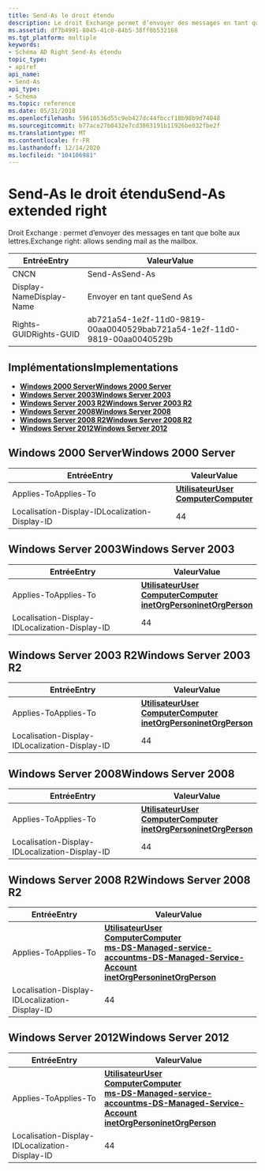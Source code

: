 ```yaml
---
title: Send-As le droit étendu
description: Le droit Exchange permet d’envoyer des messages en tant que boîte aux lettres.
ms.assetid: df7b4991-8045-41c0-84b5-38ff0b532168
ms.tgt_platform: multiple
keywords:
- Schéma AD Right Send-As étendu
topic_type:
- apiref
api_name:
- Send-As
api_type:
- Schema
ms.topic: reference
ms.date: 05/31/2018
ms.openlocfilehash: 59610536d55c9eb427dc44fbccf18b98b9d74048
ms.sourcegitcommit: b77ace27b0432e7cd3863191b11926be032fbe2f
ms.translationtype: MT
ms.contentlocale: fr-FR
ms.lasthandoff: 12/14/2020
ms.locfileid: "104106981"
---
```

# <a name="send-as-extended-right"></a><span data-ttu-id="99e33-104">Send-As le droit étendu</span><span class="sxs-lookup"><span data-stu-id="99e33-104">Send-As extended right</span></span>

<span data-ttu-id="99e33-105">Droit Exchange : permet d’envoyer des messages en tant que boîte aux lettres.</span><span class="sxs-lookup"><span data-stu-id="99e33-105">Exchange right: allows sending mail as the mailbox.</span></span>



| <span data-ttu-id="99e33-106">Entrée</span><span class="sxs-lookup"><span data-stu-id="99e33-106">Entry</span></span> | <span data-ttu-id="99e33-107">Valeur</span><span class="sxs-lookup"><span data-stu-id="99e33-107">Value</span></span> |
|--------------|--------------------------------------|
| <span data-ttu-id="99e33-108">CN</span><span class="sxs-lookup"><span data-stu-id="99e33-108">CN</span></span>           | <span data-ttu-id="99e33-109">Send-As</span><span class="sxs-lookup"><span data-stu-id="99e33-109">Send-As</span></span>                              |
| <span data-ttu-id="99e33-110">Display-Name</span><span class="sxs-lookup"><span data-stu-id="99e33-110">Display-Name</span></span> | <span data-ttu-id="99e33-111">Envoyer en tant que</span><span class="sxs-lookup"><span data-stu-id="99e33-111">Send As</span></span>                              |
| <span data-ttu-id="99e33-112">Rights-GUID</span><span class="sxs-lookup"><span data-stu-id="99e33-112">Rights-GUID</span></span>  | <span data-ttu-id="99e33-113">ab721a54-1e2f-11d0-9819-00aa0040529b</span><span class="sxs-lookup"><span data-stu-id="99e33-113">ab721a54-1e2f-11d0-9819-00aa0040529b</span></span> |



## <a name="implementations"></a><span data-ttu-id="99e33-114">Implémentations</span><span class="sxs-lookup"><span data-stu-id="99e33-114">Implementations</span></span>

-   [<span data-ttu-id="99e33-115">**Windows 2000 Server**</span><span class="sxs-lookup"><span data-stu-id="99e33-115">**Windows 2000 Server**</span></span>](#windows-2000-server)
-   [<span data-ttu-id="99e33-116">**Windows Server 2003**</span><span class="sxs-lookup"><span data-stu-id="99e33-116">**Windows Server 2003**</span></span>](#windows-server-2003)
-   [<span data-ttu-id="99e33-117">**Windows Server 2003 R2**</span><span class="sxs-lookup"><span data-stu-id="99e33-117">**Windows Server 2003 R2**</span></span>](#windows-server-2003-r2)
-   [<span data-ttu-id="99e33-118">**Windows Server 2008**</span><span class="sxs-lookup"><span data-stu-id="99e33-118">**Windows Server 2008**</span></span>](#windows-server-2008)
-   [<span data-ttu-id="99e33-119">**Windows Server 2008 R2**</span><span class="sxs-lookup"><span data-stu-id="99e33-119">**Windows Server 2008 R2**</span></span>](#windows-server-2008-r2)
-   [<span data-ttu-id="99e33-120">**Windows Server 2012**</span><span class="sxs-lookup"><span data-stu-id="99e33-120">**Windows Server 2012**</span></span>](#windows-server-2012)

## <a name="windows-2000-server"></a><span data-ttu-id="99e33-121">Windows 2000 Server</span><span class="sxs-lookup"><span data-stu-id="99e33-121">Windows 2000 Server</span></span>



| <span data-ttu-id="99e33-122">Entrée</span><span class="sxs-lookup"><span data-stu-id="99e33-122">Entry</span></span> | <span data-ttu-id="99e33-123">Valeur</span><span class="sxs-lookup"><span data-stu-id="99e33-123">Value</span></span> |
|-------------------------|-----------------------------------------------------------------------------|
| <span data-ttu-id="99e33-124">Applies-To</span><span class="sxs-lookup"><span data-stu-id="99e33-124">Applies-To</span></span>              | [<span data-ttu-id="99e33-125">**Utilisateur**</span><span class="sxs-lookup"><span data-stu-id="99e33-125">**User**</span></span>](c-user.md)<br/> [<span data-ttu-id="99e33-126">**Computer**</span><span class="sxs-lookup"><span data-stu-id="99e33-126">**Computer**</span></span>](c-computer.md)<br/> |
| <span data-ttu-id="99e33-127">Localisation-Display-ID</span><span class="sxs-lookup"><span data-stu-id="99e33-127">Localization-Display-ID</span></span> | <span data-ttu-id="99e33-128">4</span><span class="sxs-lookup"><span data-stu-id="99e33-128">4</span></span>                                                                           |



## <a name="windows-server-2003"></a><span data-ttu-id="99e33-129">Windows Server 2003</span><span class="sxs-lookup"><span data-stu-id="99e33-129">Windows Server 2003</span></span>



| <span data-ttu-id="99e33-130">Entrée</span><span class="sxs-lookup"><span data-stu-id="99e33-130">Entry</span></span> | <span data-ttu-id="99e33-131">Valeur</span><span class="sxs-lookup"><span data-stu-id="99e33-131">Value</span></span> |
|-------------------------|---------------------------------------------------------------------------------------------------------------------------------|
| <span data-ttu-id="99e33-132">Applies-To</span><span class="sxs-lookup"><span data-stu-id="99e33-132">Applies-To</span></span>              | [<span data-ttu-id="99e33-133">**Utilisateur**</span><span class="sxs-lookup"><span data-stu-id="99e33-133">**User**</span></span>](c-user.md)<br/> [<span data-ttu-id="99e33-134">**Computer**</span><span class="sxs-lookup"><span data-stu-id="99e33-134">**Computer**</span></span>](c-computer.md)<br/> [<span data-ttu-id="99e33-135">**inetOrgPerson**</span><span class="sxs-lookup"><span data-stu-id="99e33-135">**inetOrgPerson**</span></span>](c-inetorgperson.md)<br/> |
| <span data-ttu-id="99e33-136">Localisation-Display-ID</span><span class="sxs-lookup"><span data-stu-id="99e33-136">Localization-Display-ID</span></span> | <span data-ttu-id="99e33-137">4</span><span class="sxs-lookup"><span data-stu-id="99e33-137">4</span></span>                                                                                                                               |



## <a name="windows-server-2003-r2"></a><span data-ttu-id="99e33-138">Windows Server 2003 R2</span><span class="sxs-lookup"><span data-stu-id="99e33-138">Windows Server 2003 R2</span></span>



| <span data-ttu-id="99e33-139">Entrée</span><span class="sxs-lookup"><span data-stu-id="99e33-139">Entry</span></span> | <span data-ttu-id="99e33-140">Valeur</span><span class="sxs-lookup"><span data-stu-id="99e33-140">Value</span></span> |
|-------------------------|---------------------------------------------------------------------------------------------------------------------------------|
| <span data-ttu-id="99e33-141">Applies-To</span><span class="sxs-lookup"><span data-stu-id="99e33-141">Applies-To</span></span>              | [<span data-ttu-id="99e33-142">**Utilisateur**</span><span class="sxs-lookup"><span data-stu-id="99e33-142">**User**</span></span>](c-user.md)<br/> [<span data-ttu-id="99e33-143">**Computer**</span><span class="sxs-lookup"><span data-stu-id="99e33-143">**Computer**</span></span>](c-computer.md)<br/> [<span data-ttu-id="99e33-144">**inetOrgPerson**</span><span class="sxs-lookup"><span data-stu-id="99e33-144">**inetOrgPerson**</span></span>](c-inetorgperson.md)<br/> |
| <span data-ttu-id="99e33-145">Localisation-Display-ID</span><span class="sxs-lookup"><span data-stu-id="99e33-145">Localization-Display-ID</span></span> | <span data-ttu-id="99e33-146">4</span><span class="sxs-lookup"><span data-stu-id="99e33-146">4</span></span>                                                                                                                               |



## <a name="windows-server-2008"></a><span data-ttu-id="99e33-147">Windows Server 2008</span><span class="sxs-lookup"><span data-stu-id="99e33-147">Windows Server 2008</span></span>



| <span data-ttu-id="99e33-148">Entrée</span><span class="sxs-lookup"><span data-stu-id="99e33-148">Entry</span></span> | <span data-ttu-id="99e33-149">Valeur</span><span class="sxs-lookup"><span data-stu-id="99e33-149">Value</span></span> |
|-------------------------|---------------------------------------------------------------------------------------------------------------------------------|
| <span data-ttu-id="99e33-150">Applies-To</span><span class="sxs-lookup"><span data-stu-id="99e33-150">Applies-To</span></span>              | [<span data-ttu-id="99e33-151">**Utilisateur**</span><span class="sxs-lookup"><span data-stu-id="99e33-151">**User**</span></span>](c-user.md)<br/> [<span data-ttu-id="99e33-152">**Computer**</span><span class="sxs-lookup"><span data-stu-id="99e33-152">**Computer**</span></span>](c-computer.md)<br/> [<span data-ttu-id="99e33-153">**inetOrgPerson**</span><span class="sxs-lookup"><span data-stu-id="99e33-153">**inetOrgPerson**</span></span>](c-inetorgperson.md)<br/> |
| <span data-ttu-id="99e33-154">Localisation-Display-ID</span><span class="sxs-lookup"><span data-stu-id="99e33-154">Localization-Display-ID</span></span> | <span data-ttu-id="99e33-155">4</span><span class="sxs-lookup"><span data-stu-id="99e33-155">4</span></span>                                                                                                                               |



## <a name="windows-server-2008-r2"></a><span data-ttu-id="99e33-156">Windows Server 2008 R2</span><span class="sxs-lookup"><span data-stu-id="99e33-156">Windows Server 2008 R2</span></span>



| <span data-ttu-id="99e33-157">Entrée</span><span class="sxs-lookup"><span data-stu-id="99e33-157">Entry</span></span> | <span data-ttu-id="99e33-158">Valeur</span><span class="sxs-lookup"><span data-stu-id="99e33-158">Value</span></span> |
|-------------------------|------------------------------------------------------------------------------------------------------------------------------------------------------------------------------------------------------------------|
| <span data-ttu-id="99e33-159">Applies-To</span><span class="sxs-lookup"><span data-stu-id="99e33-159">Applies-To</span></span>              | [<span data-ttu-id="99e33-160">**Utilisateur**</span><span class="sxs-lookup"><span data-stu-id="99e33-160">**User**</span></span>](c-user.md)<br/> [<span data-ttu-id="99e33-161">**Computer**</span><span class="sxs-lookup"><span data-stu-id="99e33-161">**Computer**</span></span>](c-computer.md)<br/> [<span data-ttu-id="99e33-162">**ms-DS-Managed-service-account**</span><span class="sxs-lookup"><span data-stu-id="99e33-162">**ms-DS-Managed-Service-Account**</span></span>](c-msds-managedserviceaccount.md)<br/> [<span data-ttu-id="99e33-163">**inetOrgPerson**</span><span class="sxs-lookup"><span data-stu-id="99e33-163">**inetOrgPerson**</span></span>](c-inetorgperson.md)<br/> |
| <span data-ttu-id="99e33-164">Localisation-Display-ID</span><span class="sxs-lookup"><span data-stu-id="99e33-164">Localization-Display-ID</span></span> | <span data-ttu-id="99e33-165">4</span><span class="sxs-lookup"><span data-stu-id="99e33-165">4</span></span>                                                                                                                                                                                                                |



## <a name="windows-server-2012"></a><span data-ttu-id="99e33-166">Windows Server 2012</span><span class="sxs-lookup"><span data-stu-id="99e33-166">Windows Server 2012</span></span>



| <span data-ttu-id="99e33-167">Entrée</span><span class="sxs-lookup"><span data-stu-id="99e33-167">Entry</span></span> | <span data-ttu-id="99e33-168">Valeur</span><span class="sxs-lookup"><span data-stu-id="99e33-168">Value</span></span> |
|-------------------------|------------------------------------------------------------------------------------------------------------------------------------------------------------------------------------------------------------------|
| <span data-ttu-id="99e33-169">Applies-To</span><span class="sxs-lookup"><span data-stu-id="99e33-169">Applies-To</span></span>              | [<span data-ttu-id="99e33-170">**Utilisateur**</span><span class="sxs-lookup"><span data-stu-id="99e33-170">**User**</span></span>](c-user.md)<br/> [<span data-ttu-id="99e33-171">**Computer**</span><span class="sxs-lookup"><span data-stu-id="99e33-171">**Computer**</span></span>](c-computer.md)<br/> [<span data-ttu-id="99e33-172">**ms-DS-Managed-service-account**</span><span class="sxs-lookup"><span data-stu-id="99e33-172">**ms-DS-Managed-Service-Account**</span></span>](c-msds-managedserviceaccount.md)<br/> [<span data-ttu-id="99e33-173">**inetOrgPerson**</span><span class="sxs-lookup"><span data-stu-id="99e33-173">**inetOrgPerson**</span></span>](c-inetorgperson.md)<br/> |
| <span data-ttu-id="99e33-174">Localisation-Display-ID</span><span class="sxs-lookup"><span data-stu-id="99e33-174">Localization-Display-ID</span></span> | <span data-ttu-id="99e33-175">4</span><span class="sxs-lookup"><span data-stu-id="99e33-175">4</span></span>                                                                                                                                                                                                                |



 

 






